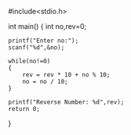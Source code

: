 #include<stdio.h>

int main()
{
    int no,rev=0;

    printf("Enter no:");
    scanf("%d",&no);

    while(no!=0)
    {
		rev = rev * 10 + no % 10;
		no = no / 10;
    }

    printf("Reverse Number: %d",rev);
    return 0;
}
